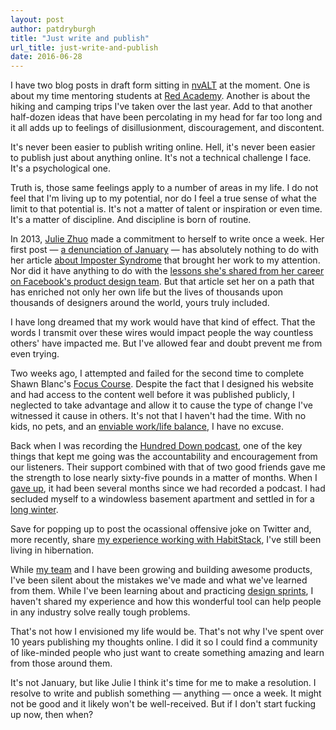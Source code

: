 ```yaml
---
layout: post
author: patdryburgh
title: "Just write and publish"
url_title: just-write-and-publish
date: 2016-06-28
---
```


I have two blog posts in draft form sitting in [nvALT][1] at the moment. One is about my time mentoring students at [Red Academy][2]. Another is about the hiking and camping trips I've taken over the last year. Add to that another half-dozen ideas that have been percolating in my head for far too long and it all adds up to feelings of disillusionment, discouragement, and discontent.

<!-- break -->

It's never been easier to publish writing online. Hell, it's never been easier to publish just about anything online. It's not a technical challenge I face. It's a psychological one.

Truth is, those same feelings apply to a number of areas in my life. I do not feel that I'm living up to my potential, nor do I feel a true sense of what the limit to that potential is. It's not a matter of talent or inspiration or even time. It's a matter of discipline. And discipline is born of routine.

In 2013, [Julie Zhuo][13] made a commitment to herself to write once a week. Her first post — [a denunciation of January][3] — has absolutely nothing to do with her article [about Imposter Syndrome][4] that brought her work to my attention. Nor did it have anything to do with the [lessons she's shared from her career on Facebook's product design team][11]. But that article set her on a path that has enriched not only her own life but the lives of thousands upon thousands of designers around the world, yours truly included.

I have long dreamed that my work would have that kind of effect. That the words I transmit over these wires would impact people the way countless others' have impacted me. But I've allowed fear and doubt prevent me from even trying.

Two weeks ago, I attempted and failed for the second time to complete Shawn Blanc's [Focus Course][5]. Despite the fact that I designed his website and had access to the content well before it was published publicly, I neglected to take advantage and allow it to cause the type of change I've witnessed it cause in others. It's not that I haven't had the time. With no kids, no pets, and an [enviable work/life balance][12], I have no excuse.

Back when I was recording the [Hundred Down podcast][6], one of the key things that kept me going was the accountability and encouragement from our listeners. Their support combined with that of two good friends gave me the strength to lose nearly sixty-five pounds in a matter of months. When I [gave up][7], it had been several months since we had recorded a podcast. I had secluded myself to a windowless basement apartment and settled in for a [long winter][8].

Save for popping up to post the ocassional offensive joke on Twitter and, more recently, share [my experience working with HabitStack][9], I've still been living in hibernation. 

While [my team][10] and I have been growing and building awesome products, I've been silent about the mistakes we've made and what we've learned from them. While I've been learning about and practicing [design sprints][12], I haven't shared my experience and how this wonderful tool can help people in any industry solve really tough problems.

That's not how I envisioned my life would be. That's not why I've spent over 10 years publishing my thoughts online. I did it so I could find a community of like-minded people who just want to create something amazing and learn from those around them.

It's not January, but like Julie I think it's time for me to make a resolution. I resolve to write and publish something — anything — once a week. It might not be good and it likely won't be well-received. But if I don't start fucking up now, then when?

[1]: http://brettterpstra.com/projects/nvalt/
[2]: http://www.redacademy.com/
[3]: https://medium.com/the-year-of-the-looking-glass/the-curmudgeonly-january-b27f3eab0479#.pb2ea6on5
[4]: https://medium.com/the-year-of-the-looking-glass/the-imposter-syndrome-9e23e2326d88#.1sm4p5vv4
[5]: http://thefocuscourse.com
[6]: http://patdryburgh.com/blog/hundred-down-times-two/
[7]: https://www.facebook.com/hundreddown/posts/570288336380119
[8]: http://patdryburgh.com/blog/a-tribute/
[9]: http://patdryburgh.com/blog/hiring-habitstack/
[10]: http://brewhouse.io
[11]: https://medium.com/the-year-of-the-looking-glass/how-to-be-that-designer-96b6215fcd1c#.g1jvz6fxg
[12]: http://twitter.com/patdryburgh/status/740611723057471488
[13]: https://medium.com/@joulee